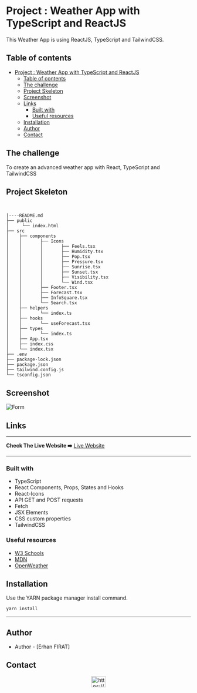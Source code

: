 # Project : Weather App with TypeScript and ReactJS

This Weather App is using ReactJS, TypeScript and TailwindCSS.

## Table of contents

- [Project : Weather App with TypeScript and ReactJS](#project--weather-app-with-typescript-and-reactjs)
  - [Table of contents](#table-of-contents)
  - [The challenge](#the-challenge)
  - [Project Skeleton](#project-skeleton)
  - [Screenshot](#screenshot)
  - [Links](#links)
    - [Built with](#built-with)
    - [Useful resources](#useful-resources)
  - [Installation](#installation)
  - [Author](#author)
  - [Contact](#contact)

## The challenge

To create an advanced weather app with React, TypeScript and TailwindCSS

## Project Skeleton

```


|----README.md
├── public
│     └── index.html
├── src
│    ├── components
│    │       ├── Icons
│    │       │       ├── Feels.tsx
│    │       │       ├── Humidity.tsx
│    │       │       ├── Pop.tsx
│    │       │       ├── Pressure.tsx
│    │       │       ├── Sunrise.tsx
│    │       │       ├── Sunset.tsx
│    │       │       ├── Visibility.tsx
│    │       │       └── Wind.tsx
│    │       ├── Footer.tsx
│    │       ├── Forecast.tsx
│    │       ├── InfoSquare.tsx
│    │       └── Search.tsx
│    ├── helpers
│    │       └── index.ts
│    ├── hooks
│    │       └── useForecast.tsx
│    ├── types
│    │       └── index.ts
│    ├── App.tsx
│    ├── index.css
│    └── index.tsx
├── .env
├── package-lock.json
├── package.json
├── tailwind.config.js
└── tsconfig.json
```

## Screenshot


![Form](./typescript-weatherapp.gif)


## Links

<hr>
<b>Check The Live Website ➡️</b> <a href="https://typescript-weatherapp-mirayengin.vercel.app/">Live Website</a>
<hr>

### Built with

- TypeScript
- React Components, Props, States and Hooks
- React-Icons
- API GET and POST requests
- Fetch
- JSX Elements
- CSS custom properties
- TailwindCSS

### Useful resources

- [W3 Schools](https://www.w3schools.com/)
- [MDN](https://developer.mozilla.org/en-US/)
- [OpenWeather](https://openweathermap.org/)

## Installation

Use the YARN package manager install command.

```bash
yarn install
```

---

## Author

- Author - [Erhan FIRAT]

## Contact

<p align="center">
<!-- <a href="https://codepen.io/m_hudavendigar" target="blank"><img align="center" src="https://raw.githubusercontent.com/rahuldkjain/github-profile-readme-generator/master/src/images/icons/Social/codepen.svg" alt="erhan_firat" height="30" width="40" /></a> -->
<!-- <a href="https://twitter.com/murathoncu" target="blank"><img align="center" src="https://raw.githubusercontent.com/rahuldkjain/github-profile-readme-generator/master/src/images/icons/Social/twitter.svg" alt="murathoncu" height="30" width="40" /></a> -->
<a href="https://www.linkedin.com/in/erhan-firat/" target="blank"><img align="center" src="https://raw.githubusercontent.com/rahuldkjain/github-profile-readme-generator/master/src/images/icons/Social/linked-in-alt.svg" alt="https://www.linkedin.com/in/erhan-firat/" height="30" width="40" /></a>
<!-- <a href="https://instagram.com/m_hdavendigr" target="blank"><img align="center" src="https://raw.githubusercontent.com/rahuldkjain/github-profile-readme-generator/master/src/images/icons/Social/instagram.svg" alt="m_hdavendigr" height="30" width="40" /></a> -->
  <!-- <a href="https://medium.com/@murathoncu" target="blank"><img align="center" src="https://raw.githubusercontent.com/rahuldkjain/github-profile-readme-generator/master/src/images/icons/Social/medium.svg" alt="@murathoncu" height="30" width="40" /></a> -->
</p>
